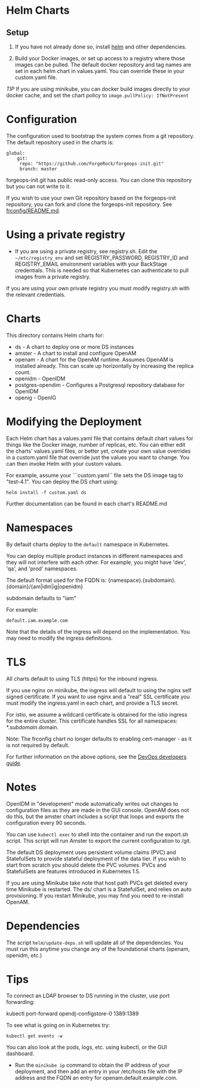 # Helm Charts

## Setup 

1) If you have not already done so, install [helm](https://github.com/kubernetes/helm) and other dependencies. 

2) Build your Docker images, or set up access to a registry where those images can be pulled.
The default docker repository and tag names are set in each helm chart in values.yaml. You can
override these in your custom.yaml file.  

*TIP* If you are using minikube, you can docker build images directly to your docker cache, and set the chart policy to
`image.pullPolicy: IfNotPresent`


# Configuration

The configuration used to bootstrap the system comes from a git repository. 
The default repository used in the charts is:

```
global:
    git:
     repo: "https://github.com/ForgeRock/forgeops-init.git"
     branch: master
```

forgeops-init.git has public read-only access.  You can clone this repository but you can not write to it.

If you wish to use your own Git repository based on the forgeops-init repository,
you can fork and clone the forgeops-init repository. See [frconfig/README.md](frconfig/README.md).

 
# Using a private registry

* If you are using a private registry, see registry.sh. Edit the `~/etc/registry_env` and set
REGISTRY_PASSWORD, REGISTRY_ID and REGISTRY_EMAIL  environment variables with your BackStage credentials.
This is needed so that Kubernetes can authenticate to pull images from a private registry. 

If you are using your own private registry you must modify registry.sh with the relevant credentials.

# Charts

This directory contains Helm charts for:

* ds  - A chart to deploy one or more DS instances
* amster  - A chart to install and configure OpenAM 
* openam - A chart for the OpenAM runtime. Assumes OpenAM is
installed already. This can scale up horizontally by increasing the replica count.
* openidm - OpenIDM
* postgres-opendim - Configures a Postgresql repository database for OpenIDM
* openig -  OpenIG



# Modifying the Deployment

Each Helm chart has a values.yaml file that contains default
chart values for things like the Docker image, number of replicas, etc.
 You can either edit the charts' values.yaml files, or better yet, create
your own value overrides in a custom.yaml file that override just the values you want to
change. You can then invoke Helm with your custom values. 

For example,
assume your ```custom.yaml`` file sets the DS image tag to "test-4.1".
You can deploy the DS chart using:

```helm install -f custom.yaml ds```

Further documentation can be found in each chart's README.md

# Namespaces 

By default charts  deploy to the `default` namespace in Kubernetes. 

You can deploy multiple product instances in different namespaces and they will not 
interfere with each other. For example, you might have 'dev', 'qa', and 'prod' namespaces. 

The default format used for the FQDN is:
{namespace}.{subdomain}.{domain}/{am|idm|ig|openidm}

subdomain defaults to "iam"

 For example:

 `default.iam.example.com`

Note that the details of the ingress will depend on the implementation. You may need to modify the ingress definitions. 
 
# TLS

All charts default to using TLS (https) for the inbound ingress.  

If you use nginx on minikube, the ingress will default to using the nginx self signed certificate. If you want to use nginx and a "real" SSL certificate you must modify the ingress.yaml in each chart, and provide a TLS secret.

For istio,  we assume  a wildcard certificate is obtained for the istio ingress for the entire cluster. 
This certificate handles SSL for all namespaces: *.$subdomain.$domain. 

Note: The frconfig chart no longer defaults to enabling cert-manager - as it is not required by default.

For further information on the above options, see the [DevOps developers guide](https://ea.forgerock.com/docs/platform/devops-guide/index.html#devops-implementation-env-https-access-secret).

# Notes

OpenIDM in "development" mode automatically writes out changes to configuration files as they are made in the GUI 
console. OpenAM does not do this, but the amster chart includes a script that loops and exports
the configuration every 90 seconds. 

You can use `kubectl exec` to 
shell into the container and run the export.sh script. This script will run Amster to export the 
current configuration to /git.  


The default DS deployment uses persistent volume claims (PVC) and
StatefulSets to provide stateful deployment of the data tier. If you
wish to start from scratch you should delete the PVC volumes.
PVCs and StatefulSets are features introduced in Kubernetes 1.5. 

If you are using Minikube take note that host path PVCs get deleted
every time Minikube is restarted.  The ds/ chart is a StatefulSet,
and relies on auto provisioning.  If you restart Minikube, you may find you
need to re-install OpenAM.

# Dependencies

The script `helm/update-deps.sh` will update all of the dependencies. You must run this anytime you change  any of the foundational charts (openam, openidm, etc.)

# Tips

To connect an LDAP browser to DS running in the cluster, use
port forwarding:

kubectl port-forward opendj-configstore-0 1389:1389


To see what is going on in Kubernetes try:

`kubectl get events -w`

You can also look at the pods, logs, etc. using kubectl, or the GUI dashboard.

* Run the `minikube ip` command to obtain the IP address of your deployment, and then add an entry in your /etc/hosts file with the IP address and the FQDN an entry for openam.default.example.com.

